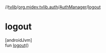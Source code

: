 //[tvlib](../../../index.md)/[org.mjdev.tvlib.auth](../index.md)/[AuthManager](index.md)/[logout](logout.md)

# logout

[androidJvm]\
fun [logout](logout.md)()
